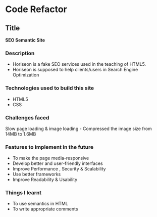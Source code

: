 # Code Refactor

## Title
**SEO Semantic Site**

### Description

* Horiseon is a fake SEO services used in the teaching of HTML5.
* Horiseon is supposed to help clients/users in Search Engine Optimization

### Technologies used to build this site

* HTML5  
* CSS

### Challenges faced

Slow page loading & image loading - Compressed the image size from 14MB to 1.6MB

### Features to implement in the future

+ To make the page media-responsive  
+ Develop better and user-friendly interfaces  
+ Improve Performance , Security & Scalability  
+ Use better frameworks  
+ Improve Readability & Usability  

### Things I learnt

+ To use semantics in HTML  
+ To write appropriate comments
